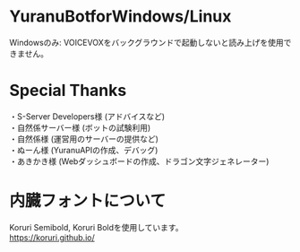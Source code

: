 # YuranuBotforWindows/Linux
Windowsのみ: VOICEVOXをバックグラウンドで起動しないと読み上げを使用できません。

# Special Thanks
・S-Server Developers様 (アドバイスなど)<br>
・自然係サーバー様 (ボットの試験利用)<br>
・自然係様 (運営用のサーバーの提供など)<br>
・ぬーん様 (YuranuAPIの作成、デバッグ)<br>
・あきかき様 (Webダッシュボードの作成、ドラゴン文字ジェネレーター)<br>

# 内臓フォントについて
Koruri Semibold, Koruri Boldを使用しています。<br>
https://koruri.github.io/
